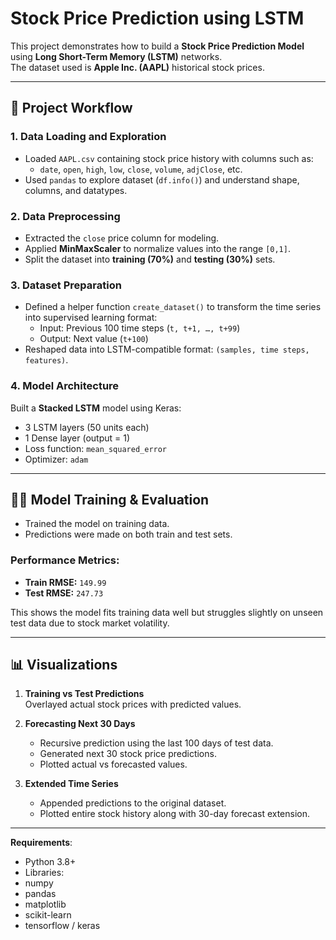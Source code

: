 # Stock Price Prediction using LSTM

This project demonstrates how to build a **Stock Price Prediction Model** using **Long Short-Term Memory (LSTM)** networks.  
The dataset used is **Apple Inc. (AAPL)** historical stock prices.

---

## 📌 Project Workflow

### 1. Data Loading and Exploration
- Loaded `AAPL.csv` containing stock price history with columns such as:
  - `date`, `open`, `high`, `low`, `close`, `volume`, `adjClose`, etc.
- Used `pandas` to explore dataset (`df.info()`) and understand shape, columns, and datatypes.

### 2. Data Preprocessing
- Extracted the `close` price column for modeling.
- Applied **MinMaxScaler** to normalize values into the range `[0,1]`.
- Split the dataset into **training (70%)** and **testing (30%)** sets.

### 3. Dataset Preparation
- Defined a helper function `create_dataset()` to transform the time series into supervised learning format:
  - Input: Previous 100 time steps (`t, t+1, …, t+99`)
  - Output: Next value (`t+100`)
- Reshaped data into LSTM-compatible format: `(samples, time steps, features)`.

### 4. Model Architecture
Built a **Stacked LSTM** model using Keras:

- 3 LSTM layers (50 units each)  
- 1 Dense layer (output = 1)  
- Loss function: `mean_squared_error`  
- Optimizer: `adam`  

---

## 🧑‍💻 Model Training & Evaluation

- Trained the model on training data.  
- Predictions were made on both train and test sets.  

### Performance Metrics:
- **Train RMSE:** `149.99`  
- **Test RMSE:** `247.73`  

This shows the model fits training data well but struggles slightly on unseen test data due to stock market volatility.

---

## 📊 Visualizations

1. **Training vs Test Predictions**  
   Overlayed actual stock prices with predicted values.

2. **Forecasting Next 30 Days**  
   - Recursive prediction using the last 100 days of test data.  
   - Generated next 30 stock price predictions.  
   - Plotted actual vs forecasted values.

3. **Extended Time Series**  
   - Appended predictions to the original dataset.  
   - Plotted entire stock history along with 30-day forecast extension.

---
**Requirements**:
- Python 3.8+
- Libraries:
- numpy
- pandas
- matplotlib
- scikit-learn
- tensorflow / keras
